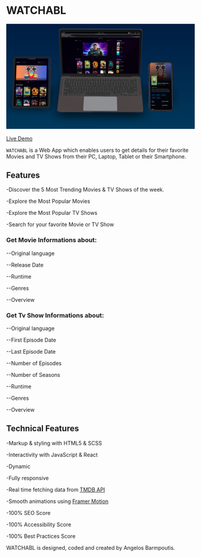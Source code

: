 # WATCHABL

![](public/images/project-preview.png)

[Live Demo](https://watchabl.netlify.app/)

`WATCHABL` is a Web App which enables users to get details for their favorite Movies and TV Shows from their PC, Laptop, Tablet or their Smartphone.

## Features

-Discover the 5 Most Trending Movies & TV Shows of the week.

-Explore the Most Popular Movies

-Explore the Most Popular TV Shows

-Search for your favorite Movie or TV Show

### Get Movie Informations about:

--Original language

--Release Date

--Runtime

--Genres

--Overview

### Get Tv Show Informations about:

--Original language

--First Episode Date

--Last Episode Date

--Number of Episodes

--Number of Seasons

--Runtime

--Genres

--Overview

## Technical Features

-Markup & styling with HTML5 & SCSS

-Interactivity with JavaScript & React

-Dynamic

-Fully responsive

-Real time fetching data from [TMDB API](https://developers.themoviedb.org/3)

-Smooth animations using [Framer Motion](https://www.framer.com/motion/)

-100% SEO Score

-100% Accessibility Score

-100% Best Practices Score

WATCHABL is designed, coded and created by Angelos Barmpoutis.
